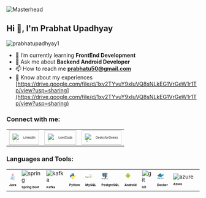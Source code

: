 ![Masterhead](https://mir-s3-cdn-cf.behance.net/project_modules/max_1200/79731568097599.5b50bca477735.jpg)

<h2 align="left">Hi 👋, I'm Prabhat Upadhyay</h2>

<p align="left"> <img src="https://komarev.com/ghpvc/?username=prabhatupadhyay1&label=Profile%20views&color=0e75b6&style=flat" alt="prabhatupadhyay1" /> </p>

- 🌱 I’m currently learning **FrontEnd Development**
- 💬 Ask me about **Backend Android Developer**
- 📫 How to reach me **prabhatu50@gmail.com**
- 📄 Know about my experiences [https://drive.google.com/file/d/1xv2TYvuY9xIuVQ8sNLkEG1VrGeW1r1Tp/view?usp=sharing](https://drive.google.com/file/d/1xv2TYvuY9xIuVQ8sNLkEG1VrGeW1r1Tp/view?usp=sharing)

<h3 align="left">Connect with me:</h3>
<table>
  <tr>
    <td>
      <div style="border: 1px solid #ccc; display: flex; align-items: center; padding: 8px;">
        <img src="https://raw.githubusercontent.com/rahuldkjain/github-profile-readme-generator/master/src/images/icons/Social/linked-in-alt.svg" alt="LinkedIn" width="20" height="20">
        <div style="display: flex; flex-direction: column; align-items: center; margin-left: 8px;">
          <span style="font-size: 8px;">LinkedIn</span>
        </div>
      </div>
    </td>
    <td>
      <div style="border: 1px solid #ccc; display: flex; align-items: center; padding: 8px;">
        <img src="https://raw.githubusercontent.com/rahuldkjain/github-profile-readme-generator/master/src/images/icons/Social/leet-code.svg" alt="LeetCode" width="20" height="20">
        <div style="display: flex; flex-direction: column; align-items: center; margin-left: 8px;">
          <span style="font-size: 8px;">LeetCode</span>
        </div>
      </div>
    </td>
    <td>
      <div style="border: 1px solid #ccc; display: flex; align-items: center; padding: 8px;">
        <img src="https://raw.githubusercontent.com/rahuldkjain/github-profile-readme-generator/master/src/images/icons/Social/geeks-for-geeks.svg" alt="GeeksforGeeks" width="20" height="20">
        <div style="display: flex; flex-direction: column; align-items: center; margin-left: 8px;">
          <span style="font-size: 8px;">GeeksforGeeks</span>
        </div>
      </div>
    </td>
  </tr>
</table>


<h3 align="left">Languages and Tools:</h3>
<table>
  <tr>
    <td>
      <img src="https://raw.githubusercontent.com/devicons/devicon/master/icons/java/java-original.svg" alt="java" width="18" height="18">
      <br><span style="font-size: 8px;"><b>Java</b></span>
    </td>
    <td>
      <img src="https://www.vectorlogo.zone/logos/springio/springio-icon.svg" alt="spring" width="18" height="18">
      <br><span style="font-size: 8px;"><b>Spring Boot</b></span>
    </td>
    <td>
      <img src="https://www.vectorlogo.zone/logos/apache_kafka/apache_kafka-icon.svg" alt="kafka" width="18" height="18">
      <br><span style="font-size: 8px;"><b>Kafka</b></span>
    </td>
    <td>
      <img src="https://raw.githubusercontent.com/devicons/devicon/master/icons/python/python-original.svg" alt "python" width="18" height="18">
      <br><span style="font-size: 8px;"><b>Python</b></span>
    </td>
    <td>
      <img src="https://raw.githubusercontent.com/devicons/devicon/master/icons/mysql/mysql-original-wordmark.svg" alt="mysql" width="18" height="18">
      <br><span style="font-size: 8px;"><b>MySQL</b></span>
    </td>
    <td>
      <img src="https://raw.githubusercontent.com/devicons/devicon/master/icons/postgresql/postgresql-original-wordmark.svg" alt="postgresql" width="18" height="18">
      <br><span style="font-size: 8px;"><b>PostgreSQL</b></span>
    </td>
    <td>
      <img src="https://raw.githubusercontent.com/devicons/devicon/master/icons/android/android-original-wordmark.svg" alt="android" width="18" height="18">
      <br><span style="font-size: 8px;"><b>Android</b></span>
    </td>
    <td>
      <img src="https://www.vectorlogo.zone/logos/git-scm/git-scm-icon.svg" alt="git" width="18" height="18">
      <br><span style="font-size: 8px;"><b>Git</b></span>
    </td>
    <td>
      <img src="https://raw.githubusercontent.com/devicons/devicon/master/icons/docker/docker-original-wordmark.svg" alt="docker" width="18" height="18">
      <br><span style="font-size: 8px;"><b>Docker</b></span>
    </td>
    <td>
      <img src="https://www.vectorlogo.zone/logos/microsoft_azure/microsoft_azure-icon.svg" alt="azure" width="18" height="18">
      <span style="font-size: 8px;"><b>Azure</b></span>
    </td>
  </tr>
</table>
